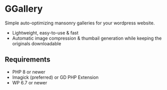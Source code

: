 # GGallery

Simple auto-optimizing mansonry galleries for your wordpress website.

* Lightweight, easy-to-use & fast
* Automatic image compression & thumbail generation while keeping the originals downloadable

## Requirements

* PHP 8 or newer
* Imagick (preferred) or GD PHP Extension
* WP 6.7 or newer